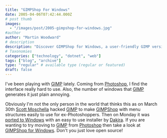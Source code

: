 ```yaml
---
title: "GIMPShop For Windows"
date: 2005-04-06T07:42:44.000Z
# post thumb
images:
  - "/images/post/2005-gimpshop-for-windows.jpg"
#author
author: "Martin Woodward"
# description
description: "Discover GIMPShop for Windows, a user-friendly GIMP version tailored for ex-Photoshop users seeking a smoother transition."
# Taxonomies
categories: ["technology", "dotnet", "web"]
tags: ["blog", "archive"]
type: "regular" # available type (regular or featured)
draft: false
---
```

I've been playing with [GIMP](http://www.gimp.org/) lately.  Coming from [Photoshop](http://www.adobe.com/products/photoshop/main.html), I find the interface really hard to use.  Also, the number of windows that [GIMP](http://www.gimp.org/) generates it just plain annoying.

Obviously I'm not the only person in the world that thinks this as on March 30th [Scott Moschella](http://www.plasticbugs.com/) hacked [GIMP](http://www.gimp.org/) to make [GIMPShop](http://plasticbugs.com/index.php?p=241) with menu structures easily to use for ex-Photoshoppers.  Then on Monday it was [ported to Windows](http://blog.yumdap.net/archives/20-GIMPshop-for-Windows.html) with an easy to use installer by [Dakira](http://blog.yumdap.net/).  If you are wanting to try moving to [GIMP](http://www.gimp.org/) from [Photoshop](http://www.adobe.com/products/photoshop/main.html) then take a look at [GIMPShop for Windows](http://blog.yumdap.net/archives/20-GIMPshop-for-Windows.html).  Don't you just love open source!